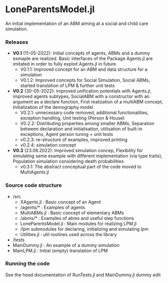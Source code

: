 # LoneParentsModel.jl
An initial implementation of an ABM aiming at a social and child care simulation. 


### Releases
- **V0.1** (11-05-2022): Initial concepts of agents, ABMs and a dummy exmaple are realized. Basic interfaces of the Package Agents.jl are imitated in order to fully exploit Agents.jl in future. 
  - V0.1.1: Improved concept for an ABM and data structure for a simulation    
  - V0.1.2: Improved concepts for Social Simulation, Social ABMs, started translation of LPM & further unit tests 
- **V0.2** (30-05-2022): improved unification potentials with Agents.jl, improved agents subtypes, SocialABM with a constructor with an argument as a declare function, First realization of a multiABM concept, Initialization of the demography model
  - V0.2.1: unnecessary code removed, additional functionalities, exception handling, Unit testing (Person & House)
  - V0.2.2: Distributing properties among smaller ABMs, Separation between declaration and initialisation, utilisation of built-in exceptions, Agent person tuning + unit tests
  - v0.2.3: re-structure of examples, improved printing 
  - v0.2.4: simulation concept 
- **V0.3** (23.06.2022): Improved simulation concep, Flexibility for simulating same example with different implementation (via type traits), Population
simulation considering death probabilities 
  - v0.3.1: The abstract conceptual part of the code moved to MultiAgents.jl 


### Source code structure 
- /src
  - XAgents.jl : Basic concept of an Agent
  - /agents/*       : Examples of agents 
  - MultiABMs.jl   : Basic concept of elementary ABMs
  - /abms/*         : Examples of abms and useful step functions 
  - LoneParentsModel.jl : Main modules for realizing LPM.jl 
  - /lpm                  submodules for declaring, initializing and simulating lpm 
  - Utilities.jl    : util routines used across the library
- /tests
- MainDummy.jl    : An example of a dummy simulation
- MainLPM.jl      : Initial (empty) translation of LPM


### Running the code
See the head documentation of RunTests.jl and MainDummy.jl 
dummy edit 
